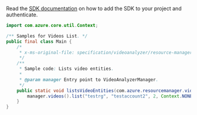 Read the [SDK documentation](https://github.com/Azure/azure-sdk-for-java/blob/azure-resourcemanager-videoanalyzer_1.0.0-beta.3/sdk/videoanalyzer/azure-resourcemanager-videoanalyzer/README.md) on how to add the SDK to your project and authenticate.

```java
import com.azure.core.util.Context;

/** Samples for Videos List. */
public final class Main {
    /*
     * x-ms-original-file: specification/videoanalyzer/resource-manager/Microsoft.Media/preview/2021-11-01-preview/examples/video-list.json
     */
    /**
     * Sample code: Lists video entities.
     *
     * @param manager Entry point to VideoAnalyzerManager.
     */
    public static void listsVideoEntities(com.azure.resourcemanager.videoanalyzer.VideoAnalyzerManager manager) {
        manager.videos().list("testrg", "testaccount2", 2, Context.NONE);
    }
}
```
